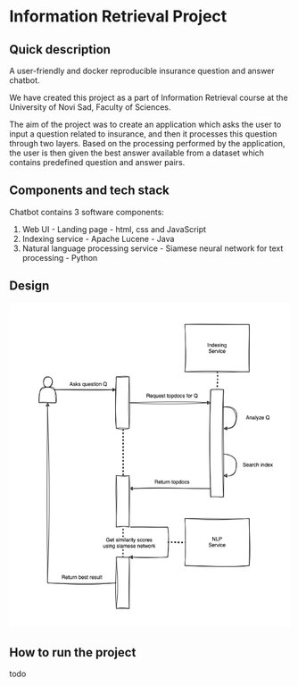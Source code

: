 # Information Retrieval Project
## Quick description
A user-friendly and docker reproducible insurance question and answer chatbot.

We have created this project as a part of Information Retrieval course at the University of Novi Sad, Faculty of Sciences.

The aim of the project was to create an application which asks the user to input a question related to insurance, and then it processes this
question through two layers. Based on the processing performed by the application, the user is then given the best answer available from a dataset 
which contains predefined question and answer pairs.

## Components and tech stack
Chatbot contains 3 software components:

1. Web UI - Landing page - html, css and JavaScript
2. Indexing service - Apache Lucene - Java
3. Natural language processing service - Siamese neural network for text processing - Python

## Design
![diagram](diagram.png)

## How to run the project
todo